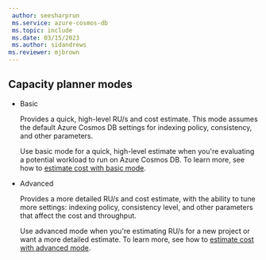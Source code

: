 ```yaml
---
 author: seesharprun
 ms.service: azure-cosmos-db
 ms.topic: include
 ms.date: 03/15/2023
 ms.author: sidandrews
ms.reviewer: mjbrown
---
```


## Capacity planner modes

- Basic

  Provides a quick, high-level RU/s and cost estimate. This mode assumes the default Azure Cosmos DB settings for indexing policy, consistency, and other parameters.

  Use basic mode for a quick, high-level estimate when you're evaluating a potential workload to run on Azure Cosmos DB. To learn more, see how to [estimate cost with basic mode](#basic-mode).

- Advanced

  Provides a more detailed RU/s and cost estimate, with the ability to tune more settings: indexing policy, consistency level, and other parameters that affect the cost and throughput.

  Use advanced mode when you're estimating RU/s for a new project or want a more detailed estimate. To learn more, see how to [estimate cost with advanced mode](#advanced-mode).

